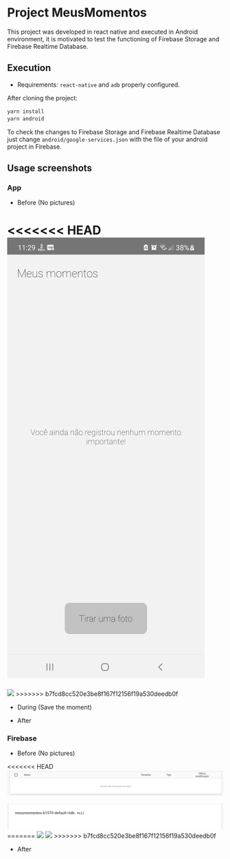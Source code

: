 # Project MeusMomentos

This project was developed in react native and executed in Android environment, it is motivated to test the functioning of Firebase Storage and Firebase Realtime Database.

## Execution

- Requirements: `react-native` and `adb` properly configured.

After cloning the project:

```bash
yarn install
yarn android
```

To check the changes to Firebase Storage and Firebase Realtime Database just change `android/google-services.json` with the file of your android project in Firebase.

## Usage screenshots

### App

- Before (No pictures)

<<<<<<< HEAD
  <img src="https://github.com/devdaniellima/MeusMomentos/blob/master/images/AppNoPictures.png?raw=true" />
=======
  <img src="https://github.com/devdaniellima/wsml-vscode/blob/master/images/AppNoPictures.png?raw=true" />
>>>>>>> b7fcd8cc520e3be8f167f12156f19a530deedb0f

- During (Save the moment)

- After

### Firebase

- Before (No pictures)

<<<<<<< HEAD
  <img src="https://github.com/devdaniellima/MeusMomentos/blob/master/images/StorageNoPictures.png?raw=true" />

  <img src="https://github.com/devdaniellima/MeusMomentos/blob/master/images/DatabaseNoPictures.png?raw=true" />
=======
  <img src="https://github.com/devdaniellima/wsml-vscode/blob/master/images/StorageNoPictures.png?raw=true" />

  <img src="https://github.com/devdaniellima/wsml-vscode/blob/master/images/DatabaseNoPictures.png?raw=true" />
>>>>>>> b7fcd8cc520e3be8f167f12156f19a530deedb0f

- After
